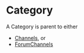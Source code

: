 # Category

A Category is parent to either
- [Channels](Channel.md), or
- [ForumChannels](ForumChannel.md)